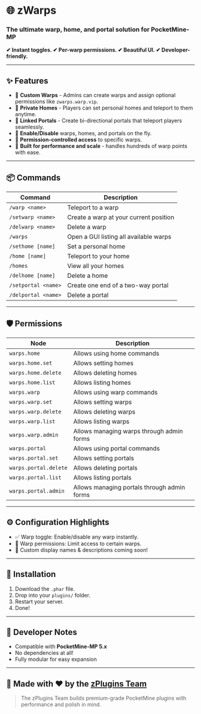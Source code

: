 
# 🌐 zWarps
### The ultimate warp, home, and portal solution for PocketMine-MP

<b>✔ Instant toggles. ✔ Per-warp permissions. ✔ Beautiful UI. ✔ Developer-friendly.</b>

</div>

---

## ✨ Features

- 🔹 **Custom Warps** - Admins can create warps and assign optional permissions like `zwarps.warp.vip`.
- 🔹 **Private Homes** - Players can set personal homes and teleport to them anytime.
- 🔹 **Linked Portals** - Create bi-directional portals that teleport players seamlessly.
- 🔹 **Enable/Disable** warps, homes, and portals on the fly.
- 🔹 **Permission-controlled access** to specific warps.
- 🔹 **Built for performance and scale** -  handles hundreds of warp points with ease.

---

## 📦 Commands

| Command | Description |
|--------|-------------|
| `/warp <name>` | Teleport to a warp |
| `/setwarp <name>` | Create a warp at your current position |
| `/delwarp <name>` | Delete a warp |
| `/warps` | Open a GUI listing all available warps |
| `/sethome [name]` | Set a personal home |
| `/home [name]` | Teleport to your home |
| `/homes` | View all your homes |
| `/delhome [name]` | Delete a home |
| `/setportal <name>` | Create one end of a two-way portal |
| `/delportal <name>` | Delete a portal |

---


## 🛡️ Permissions

| Node                | Description                                 |
|---------------------|---------------------------------------------|
| `warps.home`        | Allows using home commands                   |
| `warps.home.set`    | Allows setting homes                         |
| `warps.home.delete` | Allows deleting homes                        |
| `warps.home.list`   | Allows listing homes                         |
| `warps.warp`        | Allows using warp commands                   |
| `warps.warp.set`    | Allows setting warps                         |
| `warps.warp.delete` | Allows deleting warps                        |
| `warps.warp.list`   | Allows listing warps                         |
| `warps.warp.admin`  | Allows managing warps through admin forms   |
| `warps.portal`      | Allows using portal commands                 |
| `warps.portal.set`  | Allows setting portals                       |
| `warps.portal.delete`| Allows deleting portals                      |
| `warps.portal.list` | Allows listing portals                       |
| `warps.portal.admin`| Allows managing portals through admin forms |

---

## ⚙️ Configuration Highlights

- ✅ Warp toggle: Enable/disable any warp instantly.
- 🔐 Warp permissions: Limit access to certain warps.
- 🧭 Custom display names & descriptions coming soon!

---

## 🚀 Installation

1. Download the `.phar` file.
2. Drop into your `plugins/` folder.
3. Restart your server.
5. Done!

---

## 🧠 Developer Notes

- Compatible with **PocketMine-MP 5.x**
- No dependencies at all!
- Fully modular for easy expansion

---

## 👑 Made with ❤️ by the [zPlugins Team](https://github.com/zPluginsTeam)

> The zPlugins Team builds premium-grade PocketMine plugins with performance and polish in mind.
